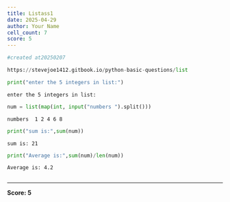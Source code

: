 ```yaml
---
title: Listass1
date: 2025-04-29
author: Your Name
cell_count: 7
score: 5
---
```


```python
#created at20250207
```


```python
https://stevejoe1412.gitbook.io/python-basic-questions/list
```


```python
print("enter the 5 integers in list:")
```

    enter the 5 integers in list:



```python
num = list(map(int, input("numbers ").split()))
```

    numbers  1 2 4 6 8



```python
print("sum is:",sum(num))
```

    sum is: 21



```python
print("Average is:",sum(num)/len(num))
```

    Average is: 4.2



```python

```


---
**Score: 5**